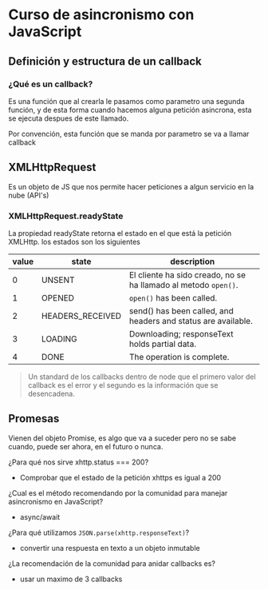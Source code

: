 # Curso de asincronismo con JavaScript

## Definición y estructura de un  callback

### ¿Qué es un callback?

Es una función que al crearla le pasamos como parametro una segunda función, y de esta forma cuando hacemos alguna petición asincrona, esta se ejecuta despues de este llamado.

Por convención, esta función que se manda por parametro se va a llamar callback

## XMLHttpRequest

Es un objeto de JS que nos permite hacer peticiones a algun servicio en la nube (API's)

### XMLHttpRequest.readyState

La propiedad readyState retorna el estado en el que está la petición XMLHttp. los estados son los siguientes

| value | state | description |
|-------|-------|-------------|
| 0 | UNSENT | El cliente ha sido creado, no se ha llamado al metodo `open()`. |
|1 | OPENED | `open()` has been called.|
|2	| HEADERS_RECEIVED	| send() has been called, and headers and status are available.|
|3 | LOADING | Downloading; responseText holds partial data.|
|4 | DONE | The operation is complete.|

> Un standard de los callbacks dentro de node que el primero valor del callback es el error y el segundo es la información que se desencadena.

## Promesas

Vienen del objeto Promise, es algo que va a suceder pero no se sabe cuando, puede ser ahora, en el futuro o nunca.

¿Para qué nos sirve xhttp.status === 200?

* Comprobar que el estado de la petición xhttps es igual a 200

¿Cual es el método recomendando por la comunidad para manejar asincronismo en JavaScript?

* async/await

¿Para qué utilizamos `JSON.parse(xhttp.responseText)`?

* convertir una respuesta en texto a un objeto inmutable

¿La recomendación de la comunidad para anidar callbacks es?

* usar un maximo de 3 callbacks
